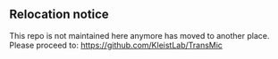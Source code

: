 ## Relocation notice

This repo is not maintained here anymore has moved to another place. Please proceed to: https://github.com/KleistLab/TransMic






